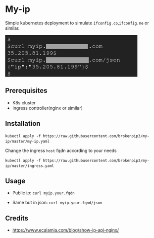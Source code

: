 # My-ip

Simple kubernetes deployment to simulate `ifconfig.co`,`ifconfig.me` or similar.

![example](./example.png)

## Prerequisites

- K8s cluster
- Ingress controller(nginx or similar)

## Installation

`kubectl apply -f https://raw.githubusercontent.com/brokenpip3/my-ip/master/my-ip.yaml`

Change the ingress `host` fqdn according to your needs

`kubectl apply -f https://raw.githubusercontent.com/brokenpip3/my-ip/master/ingress.yaml`

## Usage

- Public ip: `curl myip.your.fqdn`

- Same but in json: `curl myip.your.fqnd/json`

## Credits 

- https://www.ecalamia.com/blog/show-ip-api-nginx/
